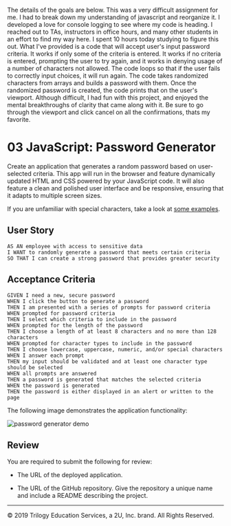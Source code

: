 The details of the goals are below. This was a very difficult assignment for me. I had to break down my understanding of 
javascript and reorganize it. I developed a love for console logging to see where my code is heading. I reached out to TAs, instructors in office hours, and many other students in an effort to find my way here. I spent 10 hours today studying to figure this out. What I've provided is a code that will accept user's input password criteria. It works if only some of the criteria is entered. It works if no criteria is entered, prompting the user to try again, and it works in denying usage of a number of characters not allowed. The code loops so that if the user fails to correctly input choices, it will run again. The code takes randomized characters from arrays and builds a password with them. Once the randomized password is created, the code prints that on the user's viewport. Although difficult, I had fun with this project, and enjoyed the mental breakthroughs of clarity that came along with it. Be sure to go through the viewport and click cancel on all the confirmations, thats my favorite.





# 03 JavaScript: Password Generator

Create an application that generates a random password based on user-selected criteria. This app will run in the browser and feature dynamically updated HTML and CSS powered by your JavaScript code. It will also feature a clean and polished user interface and be responsive, ensuring that it adapts to multiple screen sizes.

If you are unfamiliar with special characters, take a look at [some examples](https://www.owasp.org/index.php/Password_special_characters).

## User Story

```
AS AN employee with access to sensitive data
I WANT to randomly generate a password that meets certain criteria
SO THAT I can create a strong password that provides greater security
```

## Acceptance Criteria

```
GIVEN I need a new, secure password
WHEN I click the button to generate a password
THEN I am presented with a series of prompts for password criteria
WHEN prompted for password criteria
THEN I select which criteria to include in the password
WHEN prompted for the length of the password
THEN I choose a length of at least 8 characters and no more than 128 characters
WHEN prompted for character types to include in the password
THEN I choose lowercase, uppercase, numeric, and/or special characters
WHEN I answer each prompt
THEN my input should be validated and at least one character type should be selected
WHEN all prompts are answered
THEN a password is generated that matches the selected criteria
WHEN the password is generated
THEN the password is either displayed in an alert or written to the page
```

The following image demonstrates the application functionality:

![password generator demo](./Assets/03-javascript-homework-demo.png)

## Review

You are required to submit the following for review:

* The URL of the deployed application.

* The URL of the GitHub repository. Give the repository a unique name and include a README describing the project.

- - -
© 2019 Trilogy Education Services, a 2U, Inc. brand. All Rights Reserved.
